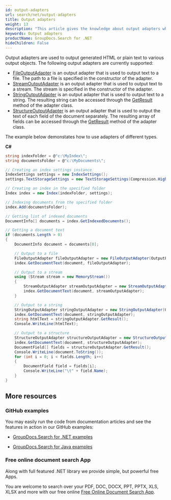 ```yaml
---
id: output-adapters
url: search/net/output-adapters
title: Output adapters
weight: 13
description: "This article gives the knowledge about output adapters which are used to output generated HTML or plain text to various output objects."
keywords: Output adapters
productName: GroupDocs.Search for .NET
hideChildren: False
---
```

Output adapters are used to output generated HTML or plain text to various output objects. The following output adapters are currently supported:

*   [FileOutputAdapter](https://reference.groupdocs.com/net/search/groupdocs.search.common/fileoutputadapter) is an output adapter that is used to output text to a file. The path to a file is specified in the constructor of the adapter.
*   [StreamOutputAdapter](https://reference.groupdocs.com/net/search/groupdocs.search.common/streamoutputadapter) is an output adapter that is used to output text to a stream. The stream is specified in the constructor of the adapter.
*   [StringOutputAdapter](https://reference.groupdocs.com/net/search/groupdocs.search.common/stringoutputadapter) is an output adapter that is used to output text to a string. The resulting string can be accessed through the [GetResult](https://reference.groupdocs.com/net/search/groupdocs.search.common/stringoutputadapter/methods/getresult) method of the adapter class.
*   [StructureOutputAdapter](https://reference.groupdocs.com/net/search/groupdocs.search.common/structureoutputadapter) is an output adapter that is used to output the text of each field of the document separately. The resulting array of fields can be accessed through the [GetResult](https://reference.groupdocs.com/net/search/groupdocs.search.common/structureoutputadapter/methods/getresult) method of the adapter class.

The example below demonstates how to use adapters of different types.

**C#**

```csharp
string indexFolder = @"c:\MyIndex\";
string documentsFolder = @"c:\MyDocuments\";

// Creating an index settings instance
IndexSettings settings = new IndexSettings();
settings.TextStorageSettings = new TextStorageSettings(Compression.High); // Enabling storage of extracted text in the index

// Creating an index in the specified folder
Index index = new Index(indexFolder, settings);

// Indexing documents from the specified folder
index.Add(documentsFolder);

// Getting list of indexed documents
DocumentInfo[] documents = index.GetIndexedDocuments();

// Getting a document text
if (documents.Length > 0)
{
    DocumentInfo document = documents[0];

    // Output to a file
    FileOutputAdapter fileOutputAdapter = new FileOutputAdapter(OutputFormat.Html, @"C:\Text.html");
    index.GetDocumentText(document, fileOutputAdapter);

    // Output to a stream
    using (Stream stream = new MemoryStream())
    {
        StreamOutputAdapter streamOutputAdapter = new StreamOutputAdapter(OutputFormat.Html, stream);
        index.GetDocumentText(document, streamOutputAdapter);
    }

    // Output to a string
    StringOutputAdapter stringOutputAdapter = new StringOutputAdapter(OutputFormat.Html);
    index.GetDocumentText(document, stringOutputAdapter);
    string htmlText = stringOutputAdapter.GetResult();
    Console.WriteLine(htmlText);

    // Output to a structure
    StructureOutputAdapter structureOutputAdapter = new StructureOutputAdapter(OutputFormat.PlainText);
    index.GetDocumentText(document, structureOutputAdapter);
    DocumentField[] fields = structureOutputAdapter.GetResult();
    Console.WriteLine(document.ToString());
    for (int i = 0; i < fields.Length; i++)
    {
        DocumentField field = fields[i];
        Console.WriteLine("\t" + field.Name);
    }
}
```

## More resources

### GitHub examples

You may easily run the code from documentation articles and see the features in action in our GitHub examples:

*   [GroupDocs.Search for .NET examples](https://github.com/groupdocs-search/GroupDocs.Search-for-.NET)
    
*   [GroupDocs.Search for Java examples](https://github.com/groupdocs-search/GroupDocs.Search-for-Java)
    

### Free online document search App

Along with full featured .NET library we provide simple, but powerful free Apps.

You are welcome to search over your PDF, DOC, DOCX, PPT, PPTX, XLS, XLSX and more with our free online [Free Online Document Search App](https://products.groupdocs.app/search).
